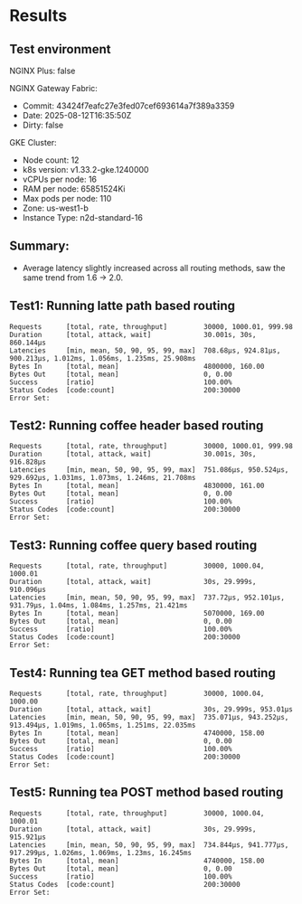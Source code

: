 # Results

## Test environment

NGINX Plus: false

NGINX Gateway Fabric:

- Commit: 43424f7eafc27e3fed07cef693614a7f389a3359
- Date: 2025-08-12T16:35:50Z
- Dirty: false

GKE Cluster:

- Node count: 12
- k8s version: v1.33.2-gke.1240000
- vCPUs per node: 16
- RAM per node: 65851524Ki
- Max pods per node: 110
- Zone: us-west1-b
- Instance Type: n2d-standard-16

## Summary: 

- Average latency slightly increased across all routing methods, saw the same trend from 1.6 -> 2.0.

## Test1: Running latte path based routing

```text
Requests      [total, rate, throughput]         30000, 1000.01, 999.98
Duration      [total, attack, wait]             30.001s, 30s, 860.144µs
Latencies     [min, mean, 50, 90, 95, 99, max]  708.68µs, 924.81µs, 900.213µs, 1.012ms, 1.056ms, 1.235ms, 25.908ms
Bytes In      [total, mean]                     4800000, 160.00
Bytes Out     [total, mean]                     0, 0.00
Success       [ratio]                           100.00%
Status Codes  [code:count]                      200:30000  
Error Set:
```

## Test2: Running coffee header based routing

```text
Requests      [total, rate, throughput]         30000, 1000.01, 999.98
Duration      [total, attack, wait]             30.001s, 30s, 916.828µs
Latencies     [min, mean, 50, 90, 95, 99, max]  751.086µs, 950.524µs, 929.692µs, 1.031ms, 1.073ms, 1.246ms, 21.708ms
Bytes In      [total, mean]                     4830000, 161.00
Bytes Out     [total, mean]                     0, 0.00
Success       [ratio]                           100.00%
Status Codes  [code:count]                      200:30000  
Error Set:
```

## Test3: Running coffee query based routing

```text
Requests      [total, rate, throughput]         30000, 1000.04, 1000.01
Duration      [total, attack, wait]             30s, 29.999s, 910.096µs
Latencies     [min, mean, 50, 90, 95, 99, max]  737.72µs, 952.101µs, 931.79µs, 1.04ms, 1.084ms, 1.257ms, 21.421ms
Bytes In      [total, mean]                     5070000, 169.00
Bytes Out     [total, mean]                     0, 0.00
Success       [ratio]                           100.00%
Status Codes  [code:count]                      200:30000  
Error Set:
```

## Test4: Running tea GET method based routing

```text
Requests      [total, rate, throughput]         30000, 1000.04, 1000.00
Duration      [total, attack, wait]             30s, 29.999s, 953.01µs
Latencies     [min, mean, 50, 90, 95, 99, max]  735.071µs, 943.252µs, 913.494µs, 1.019ms, 1.065ms, 1.251ms, 22.035ms
Bytes In      [total, mean]                     4740000, 158.00
Bytes Out     [total, mean]                     0, 0.00
Success       [ratio]                           100.00%
Status Codes  [code:count]                      200:30000  
Error Set:
```

## Test5: Running tea POST method based routing

```text
Requests      [total, rate, throughput]         30000, 1000.04, 1000.01
Duration      [total, attack, wait]             30s, 29.999s, 915.921µs
Latencies     [min, mean, 50, 90, 95, 99, max]  734.844µs, 941.777µs, 917.299µs, 1.026ms, 1.069ms, 1.23ms, 16.245ms
Bytes In      [total, mean]                     4740000, 158.00
Bytes Out     [total, mean]                     0, 0.00
Success       [ratio]                           100.00%
Status Codes  [code:count]                      200:30000  
Error Set:
```

